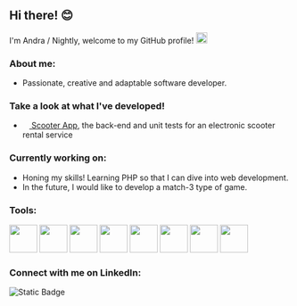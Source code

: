 ## Hi there! 😊

I'm Andra / Nightly, welcome to my GitHub profile! <img src="https://raw.githubusercontent.com/MartinHeinz/MartinHeinz/master/wave.gif" width="20px" height="20px">

### About me:

- Passionate, creative and adaptable software developer.

### Take a look at what I've developed!

- <a href="https://github.com/NightlyWolfx/scooter-app/"><img src="https://em-content.zobj.net/source/microsoft/74/scooter_1f6f4.png" width="12px" height="12px"> Scooter App</a>, the back-end and unit tests for an electronic scooter rental service

### Currently working on:

- Honing my skills! Learning PHP so that I can dive into web development.
- In the future, I would like to develop a match-3 type of game.

### Tools:
<img src="https://static-00.iconduck.com/assets.00/c-sharp-c-icon-456x512-9sej0lrz.png" width="50px" height="50px"> <img src="https://cdn.icon-icons.com/icons2/2389/PNG/512/dot_net_logo_icon_145329.png" width="50px" height="50px"> <img src="https://creazilla-store.fra1.digitaloceanspaces.com/icons/3256505/file-type-css-icon-md.png" width="50px" height="50px"> <img src="https://cdn.icon-icons.com/icons2/2107/PNG/512/file_type_html_icon_130541.png" width="50px" height="50px"> <img src="https://cdn.worldvectorlogo.com/logos/javascript-1.svg" width="50px" height="50px"> <img src="https://cdn.icon-icons.com/icons2/2415/PNG/512/typescript_original_logo_icon_146317.png" width="50px" height="50px"> <img src="https://upload.wikimedia.org/wikipedia/commons/thumb/5/59/Visual_Studio_Icon_2019.svg/2060px-Visual_Studio_Icon_2019.svg.png" width="50px" height="50px"> <img src="https://upload.wikimedia.org/wikipedia/commons/thumb/9/9a/Visual_Studio_Code_1.35_icon.svg/2048px-Visual_Studio_Code_1.35_icon.svg.png" width="50px" height="50px">

### Connect with me on LinkedIn:

![Static Badge](https://img.shields.io/badge/Linked-In-blue?link=www.linkedin.com%2Fin%2Fandranoradavidone)
